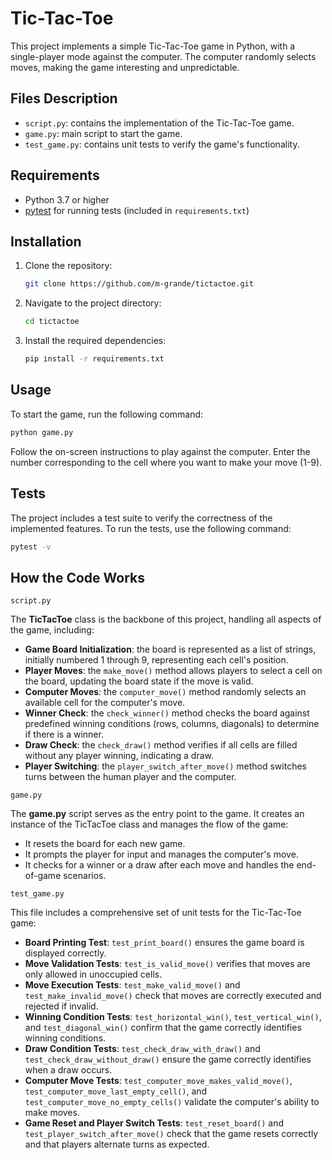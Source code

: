 # Tic-Tac-Toe

This project implements a simple Tic-Tac-Toe game in Python, with a single-player mode against the computer. The computer randomly selects moves, making the game interesting and unpredictable.

## Files Description

- `script.py`: contains the implementation of the Tic-Tac-Toe game.
- `game.py`: main script to start the game.
- `test_game.py`: contains unit tests to verify the game's functionality.


## Requirements

- Python 3.7 or higher
- [pytest](https://docs.pytest.org/en/stable/) for running tests (included in `requirements.txt`)


## Installation

1. Clone the repository:
    ```bash
    git clone https://github.com/m-grande/tictactoe.git
    ```
2. Navigate to the project directory:
    ```bash
    cd tictactoe
    ```
3. Install the required dependencies:
    ```bash
    pip install -r requirements.txt
    ```

## Usage

To start the game, run the following command:

```bash
python game.py
```
Follow the on-screen instructions to play against the computer. Enter the number corresponding to the cell where you want to make your move (1-9).

## Tests

The project includes a test suite to verify the correctness of the implemented features. To run the tests, use the following command:

```bash
pytest -v
```

## How the Code Works

`script.py`

The **TicTacToe** class is the backbone of this project, handling all aspects of the game, including:

- **Game Board Initialization**: the board is represented as a list of strings, initially numbered 1 through 9, representing each cell's position.
- **Player Moves**: the `make_move()` method allows players to select a cell on the board, updating the board state if the move is valid.
- **Computer Moves**: the `computer_move()` method randomly selects an available cell for the computer's move.
- **Winner Check**: the `check_winner()` method checks the board against predefined winning conditions (rows, columns, diagonals) to determine if there is a winner.
- **Draw Check**: the `check_draw()` method verifies if all cells are filled without any player winning, indicating a draw.
- **Player Switching**: the `player_switch_after_move()` method switches turns between the human player and the computer.

`game.py`

The **game.py** script serves as the entry point to the game. It creates an instance of the TicTacToe class and manages the flow of the game:

- It resets the board for each new game.
- It prompts the player for input and manages the computer's move.
- It checks for a winner or a draw after each move and handles the end-of-game scenarios.

`test_game.py`

This file includes a comprehensive set of unit tests for the Tic-Tac-Toe game:

- **Board Printing Test**: `test_print_board()` ensures the game board is displayed correctly.
- **Move Validation Tests**: `test_is_valid_move()` verifies that moves are only allowed in unoccupied cells.
- **Move Execution Tests**: `test_make_valid_move()` and `test_make_invalid_move()` check that moves are correctly executed and rejected if invalid.
- **Winning Condition Tests**: `test_horizontal_win()`, `test_vertical_win()`, and `test_diagonal_win()` confirm that the game correctly identifies winning conditions.
- **Draw Condition Tests**: `test_check_draw_with_draw()` and `test_check_draw_without_draw()` ensure the game correctly identifies when a draw occurs.
- **Computer Move Tests**: `test_computer_move_makes_valid_move()`, `test_computer_move_last_empty_cell()`, and `test_computer_move_no_empty_cells()` validate the computer's ability to make moves.
- **Game Reset and Player Switch Tests**: `test_reset_board()` and `test_player_switch_after_move()` check that the game resets correctly and that players alternate turns as expected.
